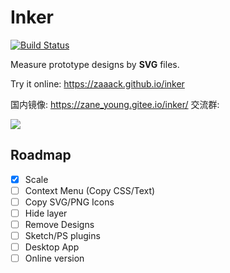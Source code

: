 # Inker


[![Build Status](https://travis-ci.org/zaaack/inker.svg?branch=master)](https://travis-ci.org/zaaack/inker)

Measure prototype designs by **SVG** files.

Try  it online: <https://zaaack.github.io/inker>

国内镜像: <https://zane_young.gitee.io/inker/>
交流群:

![](https://github.com/zaaack/inker/blob/master/docs/media/capture.png?raw=true)

## Roadmap

* [x] Scale
* [ ] Context Menu (Copy CSS/Text)
* [ ] Copy SVG/PNG Icons
* [ ] Hide layer
* [ ] Remove Designs
* [ ] Sketch/PS plugins
* [ ] Desktop App
* [ ] Online version
